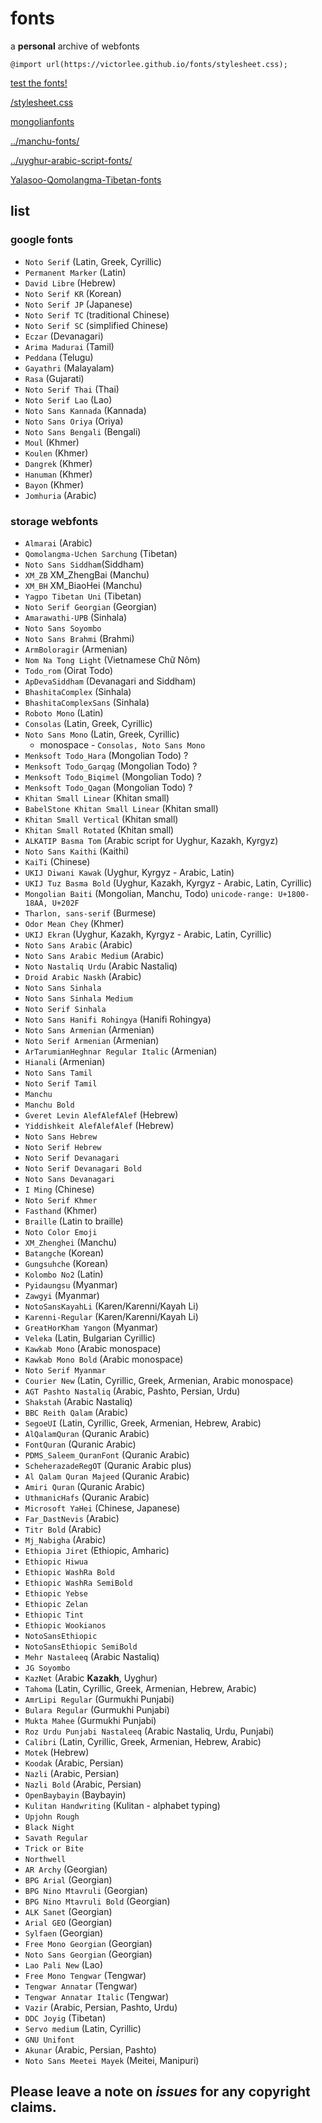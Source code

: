 # fonts

a **personal** archive of webfonts

`@import url(https://victorlee.github.io/fonts/stylesheet.css);`

[test the fonts!](test.html)

[/stylesheet.css](stylesheet.css)

[mongolianfonts](../mongol-fonts/)

[../manchu-fonts/](../manchu-fonts/)

[../uyghur-arabic-script-fonts/](../uyghur-arabic-script-fonts/)

[Yalasoo-Qomolangma-Tibetan-fonts](Yalasoo-Qomolangma-Tibetan-fonts)

## list

### google fonts

- `Noto Serif` (Latin, Greek, Cyrillic)
- `Permanent Marker` (Latin)
- `David Libre` (Hebrew)
- `Noto Serif KR` (Korean)
- `Noto Serif JP` (Japanese)
- `Noto Serif TC` (traditional Chinese)
- `Noto Serif SC` (simplified Chinese)
- `Eczar` (Devanagari)
- `Arima Madurai` (Tamil)
- `Peddana` (Telugu)
- `Gayathri` (Malayalam)
- `Rasa` (Gujarati)
- `Noto Serif Thai` (Thai)
- `Noto Serif Lao` (Lao)
- `Noto Sans Kannada` (Kannada)
- `Noto Sans Oriya` (Oriya)
- `Noto Sans Bengali` (Bengali)
- `Moul` (Khmer)
- `Koulen` (Khmer)
- `Dangrek` (Khmer)
- `Hanuman` (Khmer)
- `Bayon` (Khmer)
- `Jomhuria` (Arabic)

### storage webfonts

- `Almarai` (Arabic)
- `Qomolangma-Uchen Sarchung` (Tibetan)
- `Noto Sans Siddham`(Siddham)
- `XM_ZB` XM_ZhengBai (Manchu)
- `XM_BH` XM_BiaoHei (Manchu)
- `Yagpo Tibetan Uni` (Tibetan)
- `Noto Serif Georgian` (Georgian)
- `Amarawathi-UPB` (Sinhala)
- `Noto Sans Soyombo`
- `Noto Sans Brahmi` (Brahmi)
- `ArmBoloragir` (Armenian)
- `Nom Na Tong Light` (Vietnamese Chữ Nôm)
- `Todo_rom` (Oirat Todo)
- `ApDevaSiddham` (Devanagari and Siddham)
- `BhashitaComplex` (Sinhala)
- `BhashitaComplexSans` (Sinhala)
- `Roboto Mono` (Latin)
- `Consolas` (Latin, Greek, Cyrillic)
- `Noto Sans Mono` (Latin, Greek, Cyrillic)
  - monospace - `Consolas, Noto Sans Mono`
- `Menksoft Todo_Hara` (Mongolian Todo) ?
- `Menksoft Todo_Garqag` (Mongolian Todo) ?
- `Menksoft Todo_Biqimel` (Mongolian Todo) ?
- `Menksoft Todo_Qagan` (Mongolian Todo) ?
- `Khitan Small Linear` (Khitan small)
- `BabelStone Khitan Small Linear` (Khitan small)
- `Khitan Small Vertical` (Khitan small)
- `Khitan Small Rotated` (Khitan small)
- `ALKATIP Basma Tom` (Arabic script for Uyghur, Kazakh, Kyrgyz)
- `Noto Sans Kaithi` (Kaithi)
- `KaiTi` (Chinese)
- `UKIJ Diwani Kawak` (Uyghur, Kyrgyz - Arabic, Latin)
- `UKIJ Tuz Basma Bold` (Uyghur, Kazakh, Kyrgyz - Arabic, Latin, Cyrillic)
- `Mongolian Baiti` (Mongolian, Manchu, Todo) `unicode-range: U+1800-18AA, U+202F`
- `Tharlon, sans-serif` (Burmese)
- `Odor Mean Chey` (Khmer)
- `UKIJ Ekran` (Uyghur, Kazakh, Kyrgyz - Arabic, Latin, Cyrillic)
- `Noto Sans Arabic` (Arabic)
- `Noto Sans Arabic Medium` (Arabic)
- `Noto Nastaliq Urdu` (Arabic Nastaliq)
- `Droid Arabic Naskh` (Arabic)
- `Noto Sans Sinhala`
- `Noto Sans Sinhala Medium`
- `Noto Serif Sinhala`
- `Noto Sans Hanifi Rohingya` (Hanifi Rohingya)
- `Noto Sans Armenian` (Armenian)
- `Noto Serif Armenian` (Armenian)
- `ArTarumianHeghnar Regular Italic` (Armenian)  
- `Hianali` (Armenian)
- `Noto Sans Tamil`
- `Noto Serif Tamil`
- `Manchu`
- `Manchu Bold`
- `Gveret Levin AlefAlefAlef` (Hebrew)
- `Yiddishkeit AlefAlefAlef` (Hebrew)
- `Noto Sans Hebrew`
- `Noto Serif Hebrew`
- `Noto Serif Devanagari`
- `Noto Serif Devanagari Bold`
- `Noto Sans Devanagari`
- `I Ming` (Chinese)
- `Noto Serif Khmer`
- `Fasthand` (Khmer)
- `Braille` (Latin to braille)
- `Noto Color Emoji`
- `XM_Zhenghei` (Manchu)
- `Batangche` (Korean)
- `Gungsuhche` (Korean)
- `Kolombo No2` (Latin)
- `Pyidaungsu` (Myanmar)
- `Zawgyi` (Myanmar)
- `NotoSansKayahLi` (Karen/Karenni/Kayah Li)
- `Karenni-Regular` (Karen/Karenni/Kayah Li)
- `GreatHorKham Yangon` (Myanmar)
- `Veleka` (Latin, Bulgarian Cyrillic)
- `Kawkab Mono` (Arabic monospace)
- `Kawkab Mono Bold` (Arabic monospace)
- `Noto Serif Myanmar`
- `Courier New` (Latin, Cyrillic, Greek, Armenian, Arabic monospace)
- `AGT Pashto Nastaliq` (Arabic, Pashto, Persian, Urdu)
- `Shakstah` (Arabic Nastaliq)
- `BBC Reith Qalam` (Arabic)
- `SegoeUI` (Latin, Cyrillic, Greek, Armenian, Hebrew, Arabic)
- `AlQalamQuran` (Quranic Arabic)
- `FontQuran` (Quranic Arabic)
- `PDMS_Saleem_QuranFont` (Quranic Arabic)
- `ScheherazadeRegOT` (Quranic Arabic plus)
- `Al Qalam Quran Majeed` (Quranic Arabic)
- `Amiri Quran` (Quranic Arabic)
- `UthmanicHafs` (Quranic Arabic)
- `Microsoft YaHei` (Chinese, Japanese)
- `Far_DastNevis` (Arabic)
- `Titr Bold` (Arabic)
- `Mj_Nabigha` (Arabic)
- `Ethiopia Jiret` (Ethiopic, Amharic)
- `Ethiopic Hiwua`
- `Ethiopic WashRa Bold`
- `Ethiopic WashRa SemiBold`
- `Ethiopic Yebse`
- `Ethiopic Zelan`
- `Ethiopic Tint`
- `Ethiopic Wookianos`
- `NotoSansEthiopic`
- `NotoSansEthiopic SemiBold`
- `Mehr Nastaleeq` (Arabic Nastaliq)
- `JG Soyombo`
- `KazNet` (Arabic **Kazakh**, Uyghur)
- `Tahoma` (Latin, Cyrillic, Greek, Armenian, Hebrew, Arabic)
- `AmrLipi Regular` (Gurmukhi Punjabi)
- `Bulara Regular` (Gurmukhi Punjabi)
- `Mukta Mahee` (Gurmukhi Punjabi)
- `Roz Urdu Punjabi Nastaleeq` (Arabic Nastaliq, Urdu, Punjabi)
- `Calibri` (Latin, Cyrillic, Greek, Armenian, Hebrew, Arabic)
- `Motek` (Hebrew)
- `Koodak` (Arabic, Persian)
- `Nazli` (Arabic, Persian)
- `Nazli Bold` (Arabic, Persian)
- `OpenBaybayin` (Baybayin)
- `Kulitan Handwriting` (Kulitan - alphabet typing)
- `Upjohn Rough`
- `Black Night`
- `Savath Regular`
- `Trick or Bite`
- `Northwell`
- `AR Archy` (Georgian)
- `BPG Arial` (Georgian)
- `BPG Nino Mtavruli` (Georgian)
- `BPG Nino Mtavruli Bold` (Georgian)
- `ALK Sanet` (Georgian)
- `Arial GEO` (Georgian)
- `Sylfaen` (Georgian)
- `Free Mono Georgian` (Georgian)
- `Noto Sans Georgian` (Georgian)
- `Lao Pali New` (Lao)
- `Free Mono Tengwar` (Tengwar)
- `Tengwar Annatar` (Tengwar)
- `Tengwar Annatar Italic` (Tengwar)
- `Vazir` (Arabic, Persian, Pashto, Urdu)
- `DDC Joyig` (Tibetan)
- `Servo medium` (Latin, Cyrillic)
- `GNU Unifont`
- `Akunar` (Arabic, Persian, Pashto)
- `Noto Sans Meetei Mayek` (Meitei, Manipuri)

## Please leave a note on *issues* for any copyright claims.
